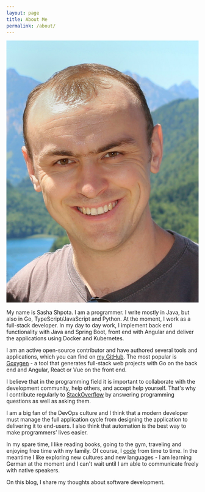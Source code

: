 ```yaml
---
layout: page
title: About Me
permalink: /about/
---
```


<img id="photo" alt="Photo" src="/images/photo.jpg">

My name is Sasha Shpota. I am a programmer. I write
mostly in Java, but also in Go, TypeScript/JavaScript
and Python. At the moment, I work as a full-stack 
developer. In my day to day work, I implement back end
functionality with Java and Spring Boot, front end with
Angular and deliver the applications using Docker and
Kubernetes.

I am an active open-source contributor and have authored
several tools and applications, which you can find on
[my GitHub](https://github.com/Shpota). The most popular
is [Goxygen](https://github.com/Shpota/goxygen) - a tool
that generates full-stack web projects with Go on the
back end and Angular, React or Vue on the front end.

I believe that in the programming field it is important
to collaborate with the development community, help others,
and accept help yourself. That's why I contribute regularly 
to [StackOverflow](https://stackoverflow.com/users/2065796/sasha-shpota?tab=profile)
by answering programming questions as well as asking them.


I am a big fan of the DevOps culture and I think
that a modern developer must manage the full application
cycle from designing the application to delivering it to
end-users. I also think that automation is the best way
to make programmers’ lives easier.

In my spare time, I like reading books, going to the 
gym, traveling and enjoying free time with my family. 
Of course, I [code](https://github.com/Shpota) from
time to time. In the meantime I like exploring 
new cultures and new languages - I am learning
German at the moment and I can't wait until I am
able to communicate freely with native speakers.

On this blog, I share my thoughts about software
development.